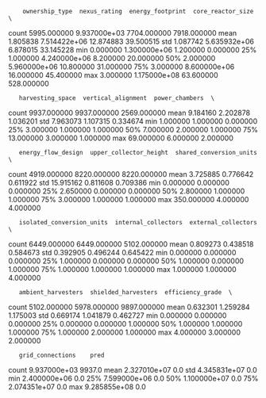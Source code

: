         ownership_type  nexus_rating  energy_footprint  core_reactor_size  \
count     5995.000000  9.937000e+03       7704.000000        7918.000000
mean         1.805838  7.514422e+06         12.874883          39.500515
std          1.087742  5.635932e+06          6.878015          33.145228
min          0.000000  1.300000e+06          1.200000           0.000000
25%          1.000000  4.240000e+06          8.200000          20.000000
50%          2.000000  5.960000e+06         10.800000          31.000000
75%          3.000000  8.600000e+06         16.000000          45.400000
max          3.000000  1.175000e+08         63.600000         528.000000

       harvesting_space  vertical_alignment  power_chambers  \
count       9937.000000         9937.000000     2569.000000
mean           9.184160            2.202878        1.036201
std            7.963073            1.107315        0.334674
min            1.000000            1.000000        0.000000
25%            3.000000            1.000000        1.000000
50%            7.000000            2.000000        1.000000
75%           13.000000            3.000000        1.000000
max           69.000000            6.000000        2.000000

       energy_flow_design  upper_collector_height  shared_conversion_units  \
count         4919.000000             8220.000000              8220.000000
mean             3.725885                0.776642                 0.611922
std             15.915162                0.811608                 0.709386
min              0.000000                0.000000                 0.000000
25%              2.650000                0.000000                 0.000000
50%              2.800000                1.000000                 1.000000
75%              3.000000                1.000000                 1.000000
max            350.000000                4.000000                 4.000000

       isolated_conversion_units  internal_collectors  external_collectors  \
count                6449.000000          6449.000000          5102.000000
mean                    0.809273             0.438518             0.584673
std                     0.392905             0.496244             0.645422
min                     0.000000             0.000000             0.000000
25%                     1.000000             0.000000             0.000000
50%                     1.000000             0.000000             1.000000
75%                     1.000000             1.000000             1.000000
max                     1.000000             1.000000             4.000000

       ambient_harvesters  shielded_harvesters  efficiency_grade  \
count         5102.000000          5978.000000       9897.000000
mean             0.632301             1.259284          1.175003
std              0.669174             1.041879          0.462727
min              0.000000             0.000000          0.000000
25%              0.000000             0.000000          1.000000
50%              1.000000             1.000000          1.000000
75%              1.000000             2.000000          1.000000
max              4.000000             3.000000          2.000000

       grid_connections    pred
count      9.937000e+03  9937.0
mean       2.327010e+07     0.0
std        4.345831e+07     0.0
min        2.400000e+06     0.0
25%        7.599000e+06     0.0
50%        1.100000e+07     0.0
75%        2.074351e+07     0.0
max        9.285855e+08     0.0
